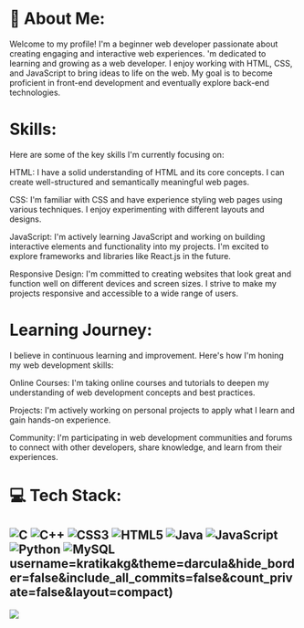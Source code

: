 # 💫 About Me:
Welcome to my profile! I'm a beginner web developer passionate about creating engaging and interactive web experiences. 
'm dedicated to learning and growing as a web developer. I enjoy working with HTML, CSS, and JavaScript to bring ideas to life on the web. My goal is to become proficient in front-end development and eventually explore back-end technologies.
# Skills:
Here are some of the key skills I'm currently focusing on:

HTML: I have a solid understanding of HTML and its core concepts. I can create well-structured and semantically meaningful web pages.

CSS: I'm familiar with CSS and have experience styling web pages using various techniques. I enjoy experimenting with different layouts and designs.

JavaScript: I'm actively learning JavaScript and working on building interactive elements and functionality into my projects. I'm excited to explore frameworks and libraries like React.js in the future.

Responsive Design: I'm committed to creating websites that look great and function well on different devices and screen sizes. I strive to make my projects responsive and accessible to a wide range of users.
# Learning Journey:
I believe in continuous learning and improvement. Here's how I'm honing my web development skills:

Online Courses: I'm taking online courses and tutorials to deepen my understanding of web development concepts and best practices.

Projects: I'm actively working on personal projects to apply what I learn and gain hands-on experience.

Community: I'm participating in web development communities and forums to connect with other developers, share knowledge, and learn from their experiences.
# 💻 Tech Stack:
![C](https://img.shields.io/badge/c-%2300599C.svg?style=for-the-badge&logo=c&logoColor=white) ![C++](https://img.shields.io/badge/c++-%2300599C.svg?style=for-the-badge&logo=c%2B%2B&logoColor=white) ![CSS3](https://img.shields.io/badge/css3-%231572B6.svg?style=for-the-badge&logo=css3&logoColor=white) ![HTML5](https://img.shields.io/badge/html5-%23E34F26.svg?style=for-the-badge&logo=html5&logoColor=white) ![Java](https://img.shields.io/badge/java-%23ED8B00.svg?style=for-the-badge&logo=java&logoColor=white) ![JavaScript](https://img.shields.io/badge/javascript-%23323330.svg?style=for-the-badge&logo=javascript&logoColor=%23F7DF1E) ![Python](https://img.shields.io/badge/python-3670A0?style=for-the-badge&logo=python&logoColor=ffdd54) ![MySQL](https://img.shields.io/badge/mysql-%2300f.svg?style=for-the-badge&logo=mysql&logoColor=white)
username=kratikakg&theme=darcula&hide_border=false&include_all_commits=false&count_private=false&layout=compact)
---
[![](https://visitcount.itsvg.in/api?id=kratikakg&icon=2&color=5)](https://visitcount.itsvg.in)

<!-- Proudly created with GPRM ( https://gprm.itsvg.in ) -->
